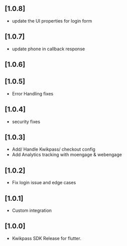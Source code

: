 ## [1.0.8]
- update the UI properties for login form

## [1.0.7]
- update phone in callback response

## [1.0.6]
## [1.0.5]
- Error Handling fixes

## [1.0.4]
- security fixes

## [1.0.3]
- Add/ Handle Kwikpass/ checkout config
- Add Analytics tracking with moengage & webengage

## [1.0.2]
- Fix login issue and edge cases

## [1.0.1]
- Custom integration

## [1.0.0]
- Kwikpass SDK Release for flutter.